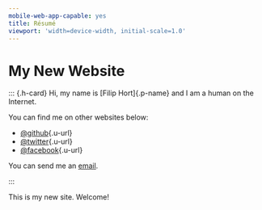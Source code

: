 ```yaml
---
mobile-web-app-capable: yes
title: Résumé
viewport: 'width=device-width, initial-scale=1.0'
---
```


My New Website
==============

::: {.h-card}
Hi, my name is [Filip Hort]{.p-name} and I am a human on the Internet.

You can find me on other websites below:

-   [@github](https://github.com/filort){.u-url}
-   [@twitter](https://twitter.com/FilipHort){.u-url}
-   [@facebook](https://www.facebook.com/filip.hort.75){.u-url}

<div>

You can send me an [email](filip@hort.xyz).

</div>
:::

This is my new site. Welcome!
